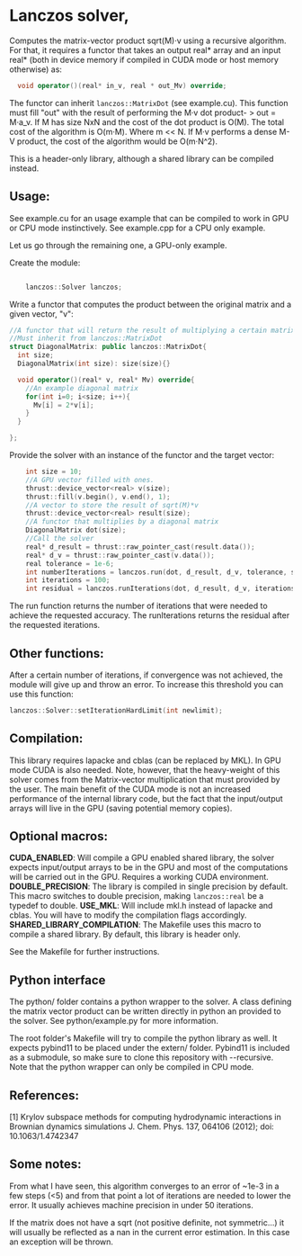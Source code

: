 # Lanczos solver,
  Computes the matrix-vector product sqrt(M)·v using a recursive algorithm.
  For that, it requires a functor that takes an output real* array and an input real* (both in device memory if compiled in CUDA mode or host memory otherwise) as:
  ```c++
	void operator()(real* in_v, real * out_Mv) override;
  ```
  The functor can inherit ```lanczos::MatrixDot``` (see example.cu).
  This function must fill "out" with the result of performing the M·v dot product- > out = M·a_v.
  If M has size NxN and the cost of the dot product is O(M). The total cost of the algorithm is O(m·M). Where m << N.
  If M·v performs a dense M-V product, the cost of the algorithm would be O(m·N^2).

This is a header-only library, although a shared library can be compiled instead.

## Usage:

See example.cu for an usage example that can be compiled to work in GPU or CPU mode instinctively.
See example.cpp for a CPU only example.

Let us go through the remaining one, a GPU-only example.

Create the module:
```c++

    lanczos::Solver lanczos;
```
Write a functor that computes the product between the original matrix and a given vector, "v":
```c++
//A functor that will return the result of multiplying a certain matrix times a given vector.
//Must inherit from lanczos::MatrixDot
struct DiagonalMatrix: public lanczos::MatrixDot{
  int size;
  DiagonalMatrix(int size): size(size){}

  void operator()(real* v, real* Mv) override{
    //An example diagonal matrix
    for(int i=0; i<size; i++){
      Mv[i] = 2*v[i];
    }
  }

};

```

Provide the solver with an instance of the functor and the target vector:

```c++
    int size = 10;
    //A GPU vector filled with ones.
    thrust::device_vector<real> v(size);
    thrust::fill(v.begin(), v.end(), 1);
    //A vector to store the result of sqrt(M)*v
    thrust::device_vector<real> result(size);
    //A functor that multiplies by a diagonal matrix
	DiagonalMatrix dot(size);
    //Call the solver
    real* d_result = thrust::raw_pointer_cast(result.data());
    real* d_v = thrust::raw_pointer_cast(v.data());
	real tolerance = 1e-6;
    int numberIterations = lanczos.run(dot, d_result, d_v, tolerance, size);
	int iterations = 100;
	int residual = lanczos.runIterations(dot, d_result, d_v, iterations, size);
```
The run function returns the number of iterations that were needed to achieve the requested accuracy.
The runIterations returns the residual after the requested iterations.

## Other functions:

After a certain number of iterations, if convergence was not achieved, the module will give up and throw an error.
To increase this threshold you can use this function:
```c++
lanczos::Solver::setIterationHardLimit(int newlimit);
```
## Compilation:
This library requires lapacke and cblas (can be replaced by MKL). In GPU mode CUDA is also needed.
Note, however, that the heavy-weight of this solver comes from the Matrix-vector multiplication that must provided by the user. The main benefit of the CUDA mode is not an increased performance of the internal library code, but the fact that the input/output arrays will live in the GPU (saving potential memory copies).
## Optional macros:

**CUDA_ENABLED**: Will compile a GPU enabled shared library, the solver expects input/output arrays to be in the GPU and most of the computations will be carried out in the GPU. Requires a working CUDA environment.
**DOUBLE_PRECISION**: The library is compiled in single precision by default. This macro switches to double precision, making ```lanczos::real``` be a typedef to double.
**USE_MKL**: Will include mkl.h instead of lapacke and cblas. You will have to modify the compilation flags accordingly.
**SHARED_LIBRARY_COMPILATION**: The Makefile uses this macro to compile a shared library. By default, this library is header only.

See the Makefile for further instructions.

## Python interface

The python/ folder contains a python wrapper to the solver. A class defining the matrix vector product can be written directly in python an provided to the solver.
See python/example.py for more information.

The root folder's Makefile will try to compile the python library as well. It expects pybind11 to be placed under the extern/ folder. Pybind11 is included as a submodule, so make sure to clone this repository with --recursive.
Note that the python wrapper can only be compiled in CPU mode.

## References:

  [1] Krylov subspace methods for computing hydrodynamic interactions in Brownian dynamics simulations  J. Chem. Phys. 137, 064106 (2012); doi: 10.1063/1.4742347

## Some notes:

  From what I have seen, this algorithm converges to an error of ~1e-3 in a few steps (<5) and from that point a lot of iterations are needed to lower the error.
  It usually achieves machine precision in under 50 iterations.

  If the matrix does not have a sqrt (not positive definite, not symmetric...) it will usually be reflected as a nan in the current error estimation. In this case an exception will be thrown.
